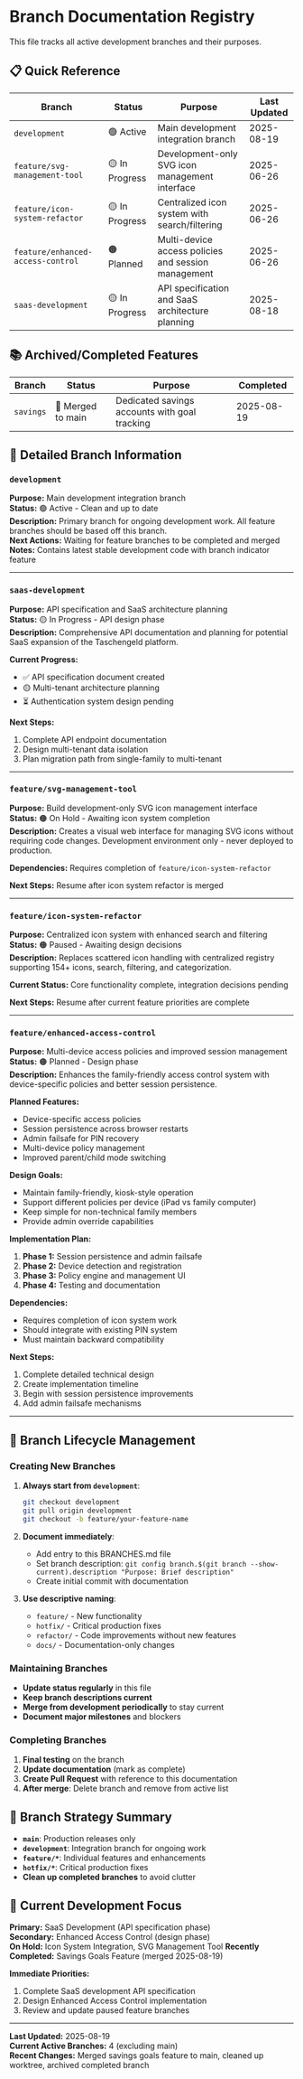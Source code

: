 # Branch Documentation Registry

This file tracks all active development branches and their purposes.

## 📋 **Quick Reference**

| Branch                            | Status         | Purpose                                             | Last Updated |
| --------------------------------- | -------------- | --------------------------------------------------- | ------------ |
| `development`                     | 🟢 Active      | Main development integration branch                 | 2025-08-19   |
| `feature/svg-management-tool`     | 🟡 In Progress | Development-only SVG icon management interface      | 2025-06-26   |
| `feature/icon-system-refactor`    | 🟡 In Progress | Centralized icon system with search/filtering       | 2025-06-26   |
| `feature/enhanced-access-control` | 🟠 Planned     | Multi-device access policies and session management | 2025-06-26   |
| `saas-development`                | 🟡 In Progress | API specification and SaaS architecture planning    | 2025-08-18   |

## 📚 **Archived/Completed Features**

| Branch    | Status            | Purpose                                       | Completed  |
| --------- | ----------------- | --------------------------------------------- | ---------- |
| `savings` | 🎯 Merged to main | Dedicated savings accounts with goal tracking | 2025-08-19 |

## 📖 **Detailed Branch Information**

### `development`

**Purpose:** Main development integration branch  
**Status:** 🟢 Active - Clean and up to date  
**Description:** Primary branch for ongoing development work. All feature branches should be based off this branch.  
**Next Actions:** Waiting for feature branches to be completed and merged  
**Notes:** Contains latest stable development code with branch indicator feature

---

### `saas-development`

**Purpose:** API specification and SaaS architecture planning  
**Status:** 🟡 In Progress - API design phase  
**Description:** Comprehensive API documentation and planning for potential SaaS expansion of the Taschengeld platform.

**Current Progress:**

- ✅ API specification document created
- 🟡 Multi-tenant architecture planning
- ⏳ Authentication system design pending

**Next Steps:**

1. Complete API endpoint documentation
2. Design multi-tenant data isolation
3. Plan migration path from single-family to multi-tenant

---

### `feature/svg-management-tool`

**Purpose:** Build development-only SVG icon management interface  
**Status:** 🟠 On Hold - Awaiting icon system completion  
**Description:** Creates a visual web interface for managing SVG icons without requiring code changes. Development environment only - never deployed to production.

**Dependencies:** Requires completion of `feature/icon-system-refactor`

**Next Steps:** Resume after icon system refactor is merged

---

### `feature/icon-system-refactor`

**Purpose:** Centralized icon system with enhanced search and filtering  
**Status:** 🟠 Paused - Awaiting design decisions  
**Description:** Replaces scattered icon handling with centralized registry supporting 154+ icons, search, filtering, and categorization.

**Current Status:** Core functionality complete, integration decisions pending

**Next Steps:** Resume after current feature priorities are complete

---

### `feature/enhanced-access-control`

**Purpose:** Multi-device access policies and improved session management  
**Status:** 🟠 Planned - Design phase  
**Description:** Enhances the family-friendly access control system with device-specific policies and better session persistence.

**Planned Features:**

- Device-specific access policies
- Session persistence across browser restarts
- Admin failsafe for PIN recovery
- Multi-device policy management
- Improved parent/child mode switching

**Design Goals:**

- Maintain family-friendly, kiosk-style operation
- Support different policies per device (iPad vs family computer)
- Keep simple for non-technical family members
- Provide admin override capabilities

**Implementation Plan:**

1. **Phase 1:** Session persistence and admin failsafe
2. **Phase 2:** Device detection and registration
3. **Phase 3:** Policy engine and management UI
4. **Phase 4:** Testing and documentation

**Dependencies:**

- Requires completion of icon system work
- Should integrate with existing PIN system
- Must maintain backward compatibility

**Next Steps:**

1. Complete detailed technical design
2. Create implementation timeline
3. Begin with session persistence improvements
4. Add admin failsafe mechanisms

---

## 🔄 **Branch Lifecycle Management**

### **Creating New Branches**

1. **Always start from `development`**:

   ```bash
   git checkout development
   git pull origin development
   git checkout -b feature/your-feature-name
   ```

2. **Document immediately**:

   - Add entry to this BRANCHES.md file
   - Set branch description: `git config branch.$(git branch --show-current).description "Purpose: Brief description"`
   - Create initial commit with documentation

3. **Use descriptive naming**:
   - `feature/` - New functionality
   - `hotfix/` - Critical production fixes
   - `refactor/` - Code improvements without new features
   - `docs/` - Documentation-only changes

### **Maintaining Branches**

- **Update status regularly** in this file
- **Keep branch descriptions current**
- **Merge from development periodically** to stay current
- **Document major milestones** and blockers

### **Completing Branches**

1. **Final testing** on the branch
2. **Update documentation** (mark as complete)
3. **Create Pull Request** with reference to this documentation
4. **After merge**: Delete branch and remove from active list

## 🎯 **Branch Strategy Summary**

- **`main`**: Production releases only
- **`development`**: Integration branch for ongoing work
- **`feature/*`**: Individual features and enhancements
- **`hotfix/*`**: Critical production fixes
- **Clean up completed branches** to avoid clutter

## 📱 **Current Development Focus**

**Primary:** SaaS Development (API specification phase)  
**Secondary:** Enhanced Access Control (design phase)  
**On Hold:** Icon System Integration, SVG Management Tool
**Recently Completed:** Savings Goals Feature (merged 2025-08-19)

**Immediate Priorities:**

1. Complete SaaS development API specification
2. Design Enhanced Access Control implementation
3. Review and update paused feature branches

---

**Last Updated:** 2025-08-19  
**Current Active Branches:** 4 (excluding main)  
**Recent Changes:** Merged savings goals feature to main, cleaned up worktree, archived completed branch
